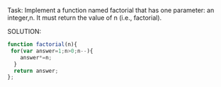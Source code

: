 Task:
Implement a function named factorial that has one parameter: an integer,n. It must return the value of n (i.e.,  factorial).

SOLUTION: 
```javascript
function factorial(n){
 for(var answer=1;n>0;n--){
    answer*=n;
  }
  return answer;
};
